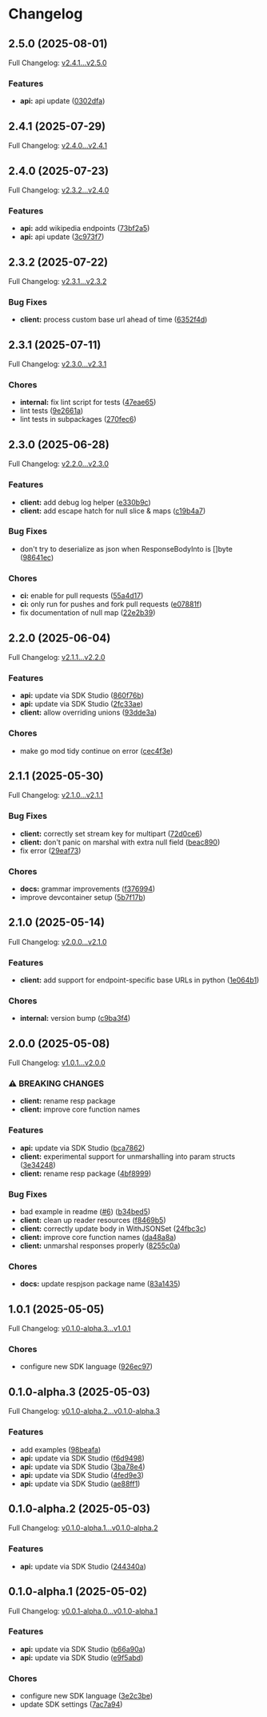 # Changelog

## 2.5.0 (2025-08-01)

Full Changelog: [v2.4.1...v2.5.0](https://github.com/goperigon/perigon-go-sdk/compare/v2.4.1...v2.5.0)

### Features

* **api:** api update ([0302dfa](https://github.com/goperigon/perigon-go-sdk/commit/0302dfa6d7470c37f76f18cbf7e7db14a28b38f2))

## 2.4.1 (2025-07-29)

Full Changelog: [v2.4.0...v2.4.1](https://github.com/goperigon/perigon-go-sdk/compare/v2.4.0...v2.4.1)

## 2.4.0 (2025-07-23)

Full Changelog: [v2.3.2...v2.4.0](https://github.com/goperigon/perigon-go-sdk/compare/v2.3.2...v2.4.0)

### Features

* **api:** add wikipedia endpoints ([73bf2a5](https://github.com/goperigon/perigon-go-sdk/commit/73bf2a583c67f56da04009961f19f0d2f840a762))
* **api:** api update ([3c973f7](https://github.com/goperigon/perigon-go-sdk/commit/3c973f7834483a27deb8027c2f4737ae1f8d777e))

## 2.3.2 (2025-07-22)

Full Changelog: [v2.3.1...v2.3.2](https://github.com/goperigon/perigon-go-sdk/compare/v2.3.1...v2.3.2)

### Bug Fixes

* **client:** process custom base url ahead of time ([6352f4d](https://github.com/goperigon/perigon-go-sdk/commit/6352f4d07046f9c19b56e95eb50063df721c109c))

## 2.3.1 (2025-07-11)

Full Changelog: [v2.3.0...v2.3.1](https://github.com/goperigon/perigon-go-sdk/compare/v2.3.0...v2.3.1)

### Chores

* **internal:** fix lint script for tests ([47eae65](https://github.com/goperigon/perigon-go-sdk/commit/47eae65b69d6b6e60d26975a6cb6e5ab1af47cf7))
* lint tests ([9e2661a](https://github.com/goperigon/perigon-go-sdk/commit/9e2661a9384fe741dce782011d0c8281f5449b2f))
* lint tests in subpackages ([270fec6](https://github.com/goperigon/perigon-go-sdk/commit/270fec68975193089bb7790cdaf6f80116900e61))

## 2.3.0 (2025-06-28)

Full Changelog: [v2.2.0...v2.3.0](https://github.com/goperigon/perigon-go-sdk/compare/v2.2.0...v2.3.0)

### Features

* **client:** add debug log helper ([e330b9c](https://github.com/goperigon/perigon-go-sdk/commit/e330b9c5fbff9fee6d7bcc61a313c2225a14f4a0))
* **client:** add escape hatch for null slice & maps ([c19b4a7](https://github.com/goperigon/perigon-go-sdk/commit/c19b4a77484664f519e3f7a1abdbed141f60e78d))


### Bug Fixes

* don't try to deserialize as json when ResponseBodyInto is []byte ([98641ec](https://github.com/goperigon/perigon-go-sdk/commit/98641ecd0feb09be8022033a158dfc11d7e0e8ea))


### Chores

* **ci:** enable for pull requests ([55a4d17](https://github.com/goperigon/perigon-go-sdk/commit/55a4d17c9a357bcd6f4b91c0ab06a7413e019d63))
* **ci:** only run for pushes and fork pull requests ([e07881f](https://github.com/goperigon/perigon-go-sdk/commit/e07881f8b4d79a0149242a666eaff0086cab3d07))
* fix documentation of null map ([22e2b39](https://github.com/goperigon/perigon-go-sdk/commit/22e2b39e30ba349bb027c50b908854f90594a1eb))

## 2.2.0 (2025-06-04)

Full Changelog: [v2.1.1...v2.2.0](https://github.com/goperigon/perigon-go-sdk/compare/v2.1.1...v2.2.0)

### Features

* **api:** update via SDK Studio ([860f76b](https://github.com/goperigon/perigon-go-sdk/commit/860f76b336656e61025527a5447b39fa36c55af8))
* **api:** update via SDK Studio ([2fc33ae](https://github.com/goperigon/perigon-go-sdk/commit/2fc33ae1c3370c666c5bef5fc73f904a090eeb58))
* **client:** allow overriding unions ([93dde3a](https://github.com/goperigon/perigon-go-sdk/commit/93dde3a391ceaef1aafc1cbb9b5f4cfebb0b8afd))


### Chores

* make go mod tidy continue on error ([cec4f3e](https://github.com/goperigon/perigon-go-sdk/commit/cec4f3e26a1cc6c6e47e89a92dcc9f50b61bd912))

## 2.1.1 (2025-05-30)

Full Changelog: [v2.1.0...v2.1.1](https://github.com/goperigon/perigon-go-sdk/compare/v2.1.0...v2.1.1)

### Bug Fixes

* **client:** correctly set stream key for multipart ([72d0ce6](https://github.com/goperigon/perigon-go-sdk/commit/72d0ce64e80465193c2d884826fcfdce12ca0833))
* **client:** don't panic on marshal with extra null field ([beac890](https://github.com/goperigon/perigon-go-sdk/commit/beac890f4f4fcae989fc62802f517e06e9cfa991))
* fix error ([29eaf73](https://github.com/goperigon/perigon-go-sdk/commit/29eaf739b68e5c3ebe07daa7ba91320f456d02be))


### Chores

* **docs:** grammar improvements ([f376994](https://github.com/goperigon/perigon-go-sdk/commit/f376994468180a0620a20204e53f5c70a586b1a5))
* improve devcontainer setup ([5b7f17b](https://github.com/goperigon/perigon-go-sdk/commit/5b7f17b676b3e9027c70b312ff25dbbba2653f7b))

## 2.1.0 (2025-05-14)

Full Changelog: [v2.0.0...v2.1.0](https://github.com/goperigon/perigon-go-sdk/compare/v2.0.0...v2.1.0)

### Features

* **client:** add support for endpoint-specific base URLs in python ([1e064b1](https://github.com/goperigon/perigon-go-sdk/commit/1e064b18946da36468ee91e50721cff6c9138217))


### Chores

* **internal:** version bump ([c9ba3f4](https://github.com/goperigon/perigon-go-sdk/commit/c9ba3f4c6a809e7249517e0fb33a9e9f452be1c5))

## 2.0.0 (2025-05-08)

Full Changelog: [v1.0.1...v2.0.0](https://github.com/goperigon/perigon-go-sdk/compare/v1.0.1...v2.0.0)

### ⚠ BREAKING CHANGES

* **client:** rename resp package
* **client:** improve core function names

### Features

* **api:** update via SDK Studio ([bca7862](https://github.com/goperigon/perigon-go-sdk/commit/bca78628e16c4f1691d360cfd0841e28bbd0e150))
* **client:** experimental support for unmarshalling into param structs ([3e34248](https://github.com/goperigon/perigon-go-sdk/commit/3e34248acf3b0778995ea2cf3d887c50e5ba20e6))
* **client:** rename resp package ([4bf8999](https://github.com/goperigon/perigon-go-sdk/commit/4bf8999e1de8e551e12cd9b861a68d5d3922b1e7))


### Bug Fixes

* bad example in readme ([#6](https://github.com/goperigon/perigon-go-sdk/issues/6)) ([b34bed5](https://github.com/goperigon/perigon-go-sdk/commit/b34bed5b21b13fcc50acecdc11ce76e09e1ec1ec))
* **client:** clean up reader resources ([f8469b5](https://github.com/goperigon/perigon-go-sdk/commit/f8469b583111797eb22a1f48e23928c36063cebd))
* **client:** correctly update body in WithJSONSet ([24fbc3c](https://github.com/goperigon/perigon-go-sdk/commit/24fbc3cd10dcfa185ea044b0c95927ecdc881d07))
* **client:** improve core function names ([da48a8a](https://github.com/goperigon/perigon-go-sdk/commit/da48a8a702c0fb94233a2e0c3fbcf2f9c23ec3cb))
* **client:** unmarshal responses properly ([8255c0a](https://github.com/goperigon/perigon-go-sdk/commit/8255c0a1809bba231ff623d3ad0be2dd84e9d707))


### Chores

* **docs:** update respjson package name ([83a1435](https://github.com/goperigon/perigon-go-sdk/commit/83a143524951f69493a835acaa0dc70ab8c34e74))

## 1.0.1 (2025-05-05)

Full Changelog: [v0.1.0-alpha.3...v1.0.1](https://github.com/goperigon/perigon-go-sdk/compare/v0.1.0-alpha.3...v1.0.1)

### Chores

* configure new SDK language ([926ec97](https://github.com/goperigon/perigon-go-sdk/commit/926ec97919d30206ca36dc16542abda83fdda1de))

## 0.1.0-alpha.3 (2025-05-03)

Full Changelog: [v0.1.0-alpha.2...v0.1.0-alpha.3](https://github.com/goperigon/perigon-go-sdk/compare/v0.1.0-alpha.2...v0.1.0-alpha.3)

### Features

* add examples ([98beafa](https://github.com/goperigon/perigon-go-sdk/commit/98beafab2b17d61fb58e605b70a55cb7bde9d62e))
* **api:** update via SDK Studio ([f6d9498](https://github.com/goperigon/perigon-go-sdk/commit/f6d9498fba0807541113922a1a4415c0da4a4352))
* **api:** update via SDK Studio ([3ba78e4](https://github.com/goperigon/perigon-go-sdk/commit/3ba78e49a641285a336011c212adf4bc6de220a1))
* **api:** update via SDK Studio ([4fed9e3](https://github.com/goperigon/perigon-go-sdk/commit/4fed9e34867be9cb43fb91e24d199df3f2b64e54))
* **api:** update via SDK Studio ([ae88ff1](https://github.com/goperigon/perigon-go-sdk/commit/ae88ff1fc376fcf655ae84b3ff7b556e50dc90cf))

## 0.1.0-alpha.2 (2025-05-03)

Full Changelog: [v0.1.0-alpha.1...v0.1.0-alpha.2](https://github.com/goperigon/perigon-go-sdk/compare/v0.1.0-alpha.1...v0.1.0-alpha.2)

### Features

* **api:** update via SDK Studio ([244340a](https://github.com/goperigon/perigon-go-sdk/commit/244340a5f266846768d23aee14f73e78cac95ce1))

## 0.1.0-alpha.1 (2025-05-02)

Full Changelog: [v0.0.1-alpha.0...v0.1.0-alpha.1](https://github.com/goperigon/perigon-go-sdk/compare/v0.0.1-alpha.0...v0.1.0-alpha.1)

### Features

* **api:** update via SDK Studio ([b66a90a](https://github.com/goperigon/perigon-go-sdk/commit/b66a90ae8156c3cd3013dfb370bbd3289d5645fa))
* **api:** update via SDK Studio ([e9f5abd](https://github.com/goperigon/perigon-go-sdk/commit/e9f5abd27f00a215210ee7b272ef09446a0df80d))


### Chores

* configure new SDK language ([3e2c3be](https://github.com/goperigon/perigon-go-sdk/commit/3e2c3bea7877599cbb14292464b43dac15abc3e9))
* update SDK settings ([7ac7a94](https://github.com/goperigon/perigon-go-sdk/commit/7ac7a94949cfb0ba00384e542b8679a965ed2633))
